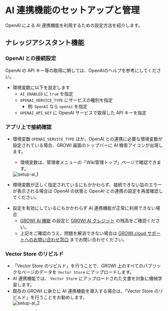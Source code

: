 # AI 連携機能のセットアップと管理

OpenAI による AI 連携機能を利用するための設定方法を紹介します。

## ナレッジアシスタント機能

<ContextualBlock context="docs-growi-org">

### OpenAI との接続設定

OpenAI の API キー等の取得に関しては、OpenAIのヘルプを参考にしてください。

- 環境変数に以下を設定します
  - `AI_ENABLED` に `true` を指定
  - `OPENAI_SERVICE_TYPE` にサービスの種別を指定
    - 例: `OpenAI` なら `openai` を指定
  - `OPENAI_API_KEY` に OpenAI サービスで取得した API キーを指定

</ContextualBlock>

### アプリ上で接続確認

- 環境変数 `OPENAI_SERVICE_TYPE` ほか、OpenAI との連携に必要な環境変数が設定されている場合、GROWI 画面のトップバーに AI 検索アイコンが出現します。
  - 環境変数は、管理者メニューの「Wiki管理トップ」ページで確認できます。

  <img :src="$withBase('/assets/images/ja/setup-ai_1.png')" alt="setup-ai_1">

<ContextualBlock context="docs-growi-org">

- 環境変数が正しく指定されているにもかかわらず、接続できない旨のエラーが表示される場合は OpenAI の状態と OpenAI との連携の設定を再度確認してください。

</ContextualBlock>

<ContextualBlock context="help-growi-cloud">

- 設定を有効にしているにもかかわらず AI 連携機能が正常に利用できない場合
  - [GROWI AI 機能](/ja/cloud/ai-chat) の設定と [GROWI AI クレジット](/ja/cloud/ai-credit) の残高をご確認ください。
  - 上記をご確認のうえ、問題を解消できない場合は [GROWI.cloud サポートへのお問い合わせ窓口](https://growi.cloud/contact) までお問い合わせください。

</ContextualBlock>

### Vector Store のリビルド

- 「Vector Store のリビルド」を行うことで、GROWI 上のすべてのパブリックなページのデータを `Vector Store` にアップロードします。
- AI 連携機能では、 `Vector Store` にアップロードされた文書を対象に機械学習します。
- 既存の GROWI に新たに AI 連携機能を導入する場合は、「Vector Store のリビルド」を行うことをお勧めします。  
  <img :src="$withBase('/assets/images/ja/setup-ai_2.png')" alt="setup-ai_2">
